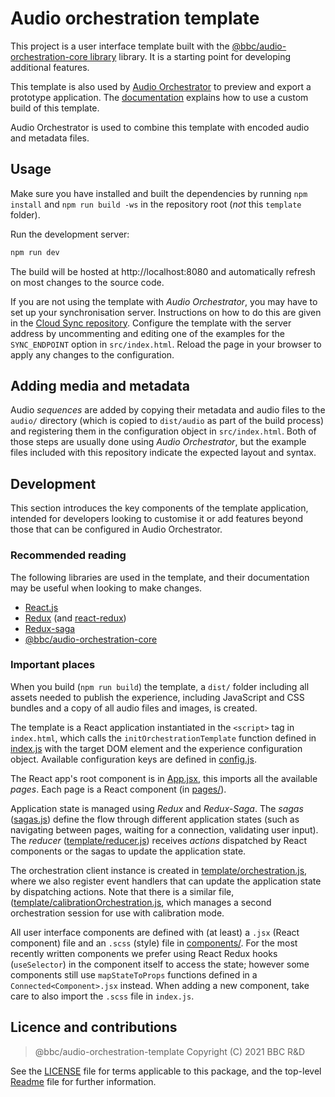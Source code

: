 # Audio orchestration template

This project is a user interface template built with the [@bbc/audio-orchestration-core library](../core) library. It is a starting point for developing additional features.

This template is also used by [Audio Orchestrator](https://www.bbc.co.uk/makerbox/tools/audio-orchestrator) to preview and export a prototype application. The [documentation](https://bbc.github.io/bbcat-orchestration-docs/custom-template) explains how to use a custom build of this template.

Audio Orchestrator is used to combine this template with encoded audio and metadata files.

## Usage

Make sure you have installed and built the dependencies by running `npm install` and `npm run build -ws` in the repository root (_not_ this `template` folder).

Run the development server:

```sh
npm run dev
```

The build will be hosted at http://localhost:8080 and automatically refresh on most changes to the source code.

If you are not using the template with _Audio Orchestrator_, you may have to set up your synchronisation server. Instructions on how to do this are given in the [Cloud Sync repository](https://github.com/bbc/cloud-sync). Configure the template with the server address by uncommenting and editing one of the examples for the `SYNC_ENDPOINT` option in `src/index.html`. Reload the page in your browser to apply any changes to the configuration.

## Adding media and metadata

Audio _sequences_ are added by copying their metadata and audio files to the `audio/` directory (which is copied to `dist/audio` as part of the build process) and registering them in the configuration object in `src/index.html`. Both of those steps are usually done using _Audio Orchestrator_, but the example files included with this repository indicate the expected layout and syntax.

## Development

This section introduces the key components of the template application, intended for developers looking to customise it or add features beyond those that can be configured in Audio Orchestrator.

### Recommended reading

The following libraries are used in the template, and their documentation may be useful when looking to make changes.

* [React.js](https://reactjs.org/)
* [Redux](https://redux.js.org/) (and [react-redux](https://redux.js.org/basics/usagewithreact))
* [Redux-saga](https://redux-saga.js.org/)
* [@bbc/audio-orchestration-core](../core)

### Important places

When you build (`npm run build`) the template, a `dist/` folder including all assets needed to publish the experience, including JavaScript and CSS bundles and a copy of all audio files and images, is created.

The template is a React application instantiated in the `<script>` tag in `index.html`, which calls the `initOrchestrationTemplate` function defined in [index.js](./src/index.js) with the target DOM element and the experience configuration object.  Available configuration keys are defined in [config.js](./src/config.js).

The React app's root component is in [App.jsx](./src/App.jsx), this imports all the available _pages_. Each page is a React component (in [pages/](./src/pages)).

Application state is managed using _Redux_ and _Redux-Saga_. The _sagas_ ([sagas.js](./src/sagas.js)) define the flow through different application states (such as navigating between pages, waiting for a connection, validating user input). The _reducer_ ([template/reducer.js](./src/template/reducer.js)) receives _actions_ dispatched by React components or the sagas to update the application state.

The orchestration client instance is created in [template/orchestration.js](./src/template/orchestration.js), where we also register event handlers that can update the application state by dispatching actions. Note that there is a similar file, ([template/calibrationOrchestration.js](./src/template/calibrationOrchestration.js), which manages a second orchestration session for use with calibration mode.

All user interface components are defined with (at least) a `.jsx` (React component) file and an `.scss` (style) file in [components/](./src/components). For the most recently written components we prefer using React Redux hooks (`useSelector`) in the component itself to access the state; however some components still use `mapStateToProps` functions defined in a `Connected<Component>.jsx` instead. When adding a new component, take care to also import the `.scss` file in `index.js`.

## Licence and contributions

> @bbc/audio-orchestration-template
> Copyright (C) 2021 BBC R&D

See the [LICENSE](./LICENSE) file for terms applicable to this package, and the top-level [Readme](../../Readme.md) file for further information.

